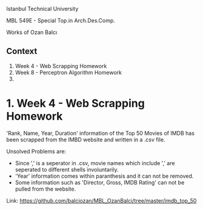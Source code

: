 Istanbul Technical University

MBL 549E - Special Top.in Arch.Des.Comp.

Works of Ozan Balcı


## Context
1. Week 4 - Web Scrapping Homework
2. Week 8 - Perceptron Algorithm Homework
3. 

# 1. Week 4 - Web Scrapping Homework
'Rank, Name, Year, Duration' information of the Top 50 Movies of IMDB has been scrapped from the IMBD website and written in a .csv file.

Unsolved Problems are:
- Since ',' is a seperator in .csv, movie names which include ',' are seperated to different shells involuntarily.
- 'Year' information comes within paranthesis and it can not be removed.
- Some information such as 'Director, Gross, IMDB Rating' can not be pulled from the website.

Link: https://github.com/balciozan/MBL_OzanBalci/tree/master/imdb_top_50
